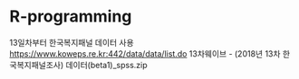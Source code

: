 # R-programming

13일차부터 한국복지패널 데이터 사용
https://www.koweps.re.kr:442/data/data/list.do
13차웨이브 - (2018년 13차 한국복지패널조사) 데이터(beta1)_spss.zip
